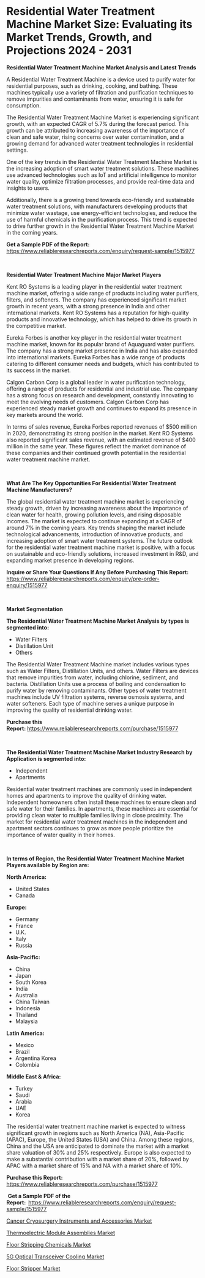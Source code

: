 <p><h1>Residential Water Treatment Machine Market Size: Evaluating its Market Trends, Growth, and Projections 2024 - 2031</h1></p><p><strong>Residential Water Treatment Machine Market Analysis and Latest Trends</strong></p>
<p><p>A Residential Water Treatment Machine is a device used to purify water for residential purposes, such as drinking, cooking, and bathing. These machines typically use a variety of filtration and purification techniques to remove impurities and contaminants from water, ensuring it is safe for consumption.</p><p>The Residential Water Treatment Machine Market is experiencing significant growth, with an expected CAGR of 5.7% during the forecast period. This growth can be attributed to increasing awareness of the importance of clean and safe water, rising concerns over water contamination, and a growing demand for advanced water treatment technologies in residential settings.</p><p>One of the key trends in the Residential Water Treatment Machine Market is the increasing adoption of smart water treatment solutions. These machines use advanced technologies such as IoT and artificial intelligence to monitor water quality, optimize filtration processes, and provide real-time data and insights to users.</p><p>Additionally, there is a growing trend towards eco-friendly and sustainable water treatment solutions, with manufacturers developing products that minimize water wastage, use energy-efficient technologies, and reduce the use of harmful chemicals in the purification process. This trend is expected to drive further growth in the Residential Water Treatment Machine Market in the coming years.</p></p>
<p><strong>Get a Sample PDF of the Report:&nbsp;</strong> <a href="https://www.reliableresearchreports.com/enquiry/request-sample/1515977">https://www.reliableresearchreports.com/enquiry/request-sample/1515977</a></p>
<p>&nbsp;</p>
<p><strong>Residential Water Treatment Machine Major Market Players</strong></p>
<p><p>Kent RO Systems is a leading player in the residential water treatment machine market, offering a wide range of products including water purifiers, filters, and softeners. The company has experienced significant market growth in recent years, with a strong presence in India and other international markets. Kent RO Systems has a reputation for high-quality products and innovative technology, which has helped to drive its growth in the competitive market.</p><p>Eureka Forbes is another key player in the residential water treatment machine market, known for its popular brand of Aquaguard water purifiers. The company has a strong market presence in India and has also expanded into international markets. Eureka Forbes has a wide range of products catering to different consumer needs and budgets, which has contributed to its success in the market.</p><p>Calgon Carbon Corp is a global leader in water purification technology, offering a range of products for residential and industrial use. The company has a strong focus on research and development, constantly innovating to meet the evolving needs of customers. Calgon Carbon Corp has experienced steady market growth and continues to expand its presence in key markets around the world.</p><p>In terms of sales revenue, Eureka Forbes reported revenues of $500 million in 2020, demonstrating its strong position in the market. Kent RO Systems also reported significant sales revenue, with an estimated revenue of $400 million in the same year. These figures reflect the market dominance of these companies and their continued growth potential in the residential water treatment machine market.</p></p>
<p>&nbsp;</p>
<p><strong>What Are The Key Opportunities For Residential Water Treatment Machine Manufacturers?</strong></p>
<p><p>The global residential water treatment machine market is experiencing steady growth, driven by increasing awareness about the importance of clean water for health, growing pollution levels, and rising disposable incomes. The market is expected to continue expanding at a CAGR of around 7% in the coming years. Key trends shaping the market include technological advancements, introduction of innovative products, and increasing adoption of smart water treatment systems. The future outlook for the residential water treatment machine market is positive, with a focus on sustainable and eco-friendly solutions, increased investment in R&D, and expanding market presence in developing regions.</p></p>
<p><strong>Inquire or Share Your Questions If Any Before Purchasing This Report:</strong> <a href="https://www.reliableresearchreports.com/enquiry/pre-order-enquiry/1515977">https://www.reliableresearchreports.com/enquiry/pre-order-enquiry/1515977</a></p>
<p>&nbsp;</p>
<p><strong>Market Segmentation</strong></p>
<p><strong>The Residential Water Treatment Machine Market Analysis by types is segmented into:</strong></p>
<p><ul><li>Water Filters</li><li>Distillation Unit</li><li>Others</li></ul></p>
<p><p>The Residential Water Treatment Machine market includes various types such as Water Filters, Distillation Units, and others. Water Filters are devices that remove impurities from water, including chlorine, sediment, and bacteria. Distillation Units use a process of boiling and condensation to purify water by removing contaminants. Other types of water treatment machines include UV filtration systems, reverse osmosis systems, and water softeners. Each type of machine serves a unique purpose in improving the quality of residential drinking water.</p></p>
<p><strong>Purchase this Report:&nbsp;</strong><a href="https://www.reliableresearchreports.com/purchase/1515977">https://www.reliableresearchreports.com/purchase/1515977</a></p>
<p>&nbsp;</p>
<p><strong>The Residential Water Treatment Machine Market Industry Research by Application is segmented into:</strong></p>
<p><ul><li>Independent</li><li>Apartments</li></ul></p>
<p><p>Residential water treatment machines are commonly used in independent homes and apartments to improve the quality of drinking water. Independent homeowners often install these machines to ensure clean and safe water for their families. In apartments, these machines are essential for providing clean water to multiple families living in close proximity. The market for residential water treatment machines in the independent and apartment sectors continues to grow as more people prioritize the importance of water quality in their homes.</p></p>
<p>&nbsp;</p>
<p><strong>In terms of Region, the Residential Water Treatment Machine Market Players available by Region are:</strong></p>
<p>
    <p> <strong> North America: </strong>
        <ul>
            <li>United States</li>
            <li>Canada</li>
        </ul>
        </p> 
    <p> <strong> Europe: </strong>
        <ul>
            <li>Germany</li>
            <li>France</li>
            <li>U.K.</li>
            <li>Italy</li>
            <li>Russia</li>
        </ul>
        </p> 
    <p> <strong> Asia-Pacific: </strong>
        <ul>
            <li>China</li>
            <li>Japan</li>
            <li>South Korea</li>
            <li>India</li>
            <li>Australia</li>
            <li>China Taiwan</li>
            <li>Indonesia</li>
            <li>Thailand</li>
            <li>Malaysia</li>
        </ul>
        </p> 
    <p> <strong> Latin America: </strong>
        <ul>
            <li>Mexico</li>
            <li>Brazil</li>
            <li>Argentina Korea</li>
            <li>Colombia</li>
        </ul>
        </p> 
    <p> <strong> Middle East & Africa: </strong>
        <ul>
            <li>Turkey</li>
            <li>Saudi</li>
            <li>Arabia</li>
            <li>UAE</li>
            <li>Korea</li>
        </ul>
    </p>
    </p>
<p><p>The residential water treatment machine market is expected to witness significant growth in regions such as North America (NA), Asia-Pacific (APAC), Europe, the United States (USA) and China. Among these regions, China and the USA are anticipated to dominate the market with a market share valuation of 30% and 25% respectively. Europe is also expected to make a substantial contribution with a market share of 20%, followed by APAC with a market share of 15% and NA with a market share of 10%.</p></p>
<p><strong>Purchase this Report: </strong><a href="https://www.reliableresearchreports.com/purchase/1515977">https://www.reliableresearchreports.com/purchase/1515977</a></p>
<p>&nbsp;<strong>Get a Sample PDF of the Report:&nbsp;&nbsp;</strong><a href="https://www.reliableresearchreports.com/enquiry/request-sample/1515977">https://www.reliableresearchreports.com/enquiry/request-sample/1515977</a></p>
<p><strong></strong></p>
<p><p><a href="https://zircon-bluebell-299.notion.site/Cancer-Cryosurgery-Instruments-and-Accessories-Market-Analysis-Examines-its-Scope-on-Growth-Opportun-c47d7645db5c4ab7846d9323e58b61f0">Cancer Cryosurgery Instruments and Accessories Market</a></p><p><a href="https://scarlet-rocket-c63.notion.site/Thermoelectric-Module-Assemblies-Market-Provides-a-Comprehensive-Analysis-Including-a-Macro-Overview-7c4f00c5f77748d3b8f355d5667270c9">Thermoelectric Module Assemblies Market</a></p><p><a href="https://view.publitas.com/reportprime-1/floor-stripping-chemicals-market-size-furnishes-valuable-information-encompassing-market-share-market-trends-and-projections-spanning-from-2024-to-2031/">Floor Stripping Chemicals Market</a></p><p><a href="https://fearless-okapi-6c8.notion.site/5G-Optical-Transceiver-Cooling-Market-Size-Market-Trends-and-Growth-Outlook-forecasted-for-period--52477ac3214b4a52b6a1306e3d329214">5G Optical Transceiver Cooling Market</a></p><p><a href="https://view.publitas.com/reportprime-1/floor-stripper-market-research-report-the-key-to-successful-business-strategy-forecasted-for-period-from-2024-2031/">Floor Stripper Market</a></p></p>